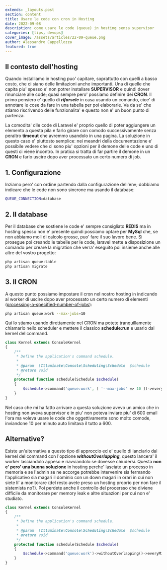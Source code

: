 ```yaml
---
extends: _layouts.post
section: content
title: Usare le code con cron in Hosting
date: 2022-09-08
description: come usare le code (queue) in hosting senza supervisor
categories: [tips, devops]
cover_image: /assets/articles/22-09-queue.png
author: Alessandro Cappellozza
featured: true
---
```



## Il contesto dell'hosting
Quando installiamo in hosting puo' capitare, soprattutto con quelli a basso costo, che ci siano delle limitazioni anche importanti. Una di quelle che capita piu' spesso e' non potrer installare **SUPERVISOR** e quindi dover rinunciare alle code; quasi sempre pero' possiamo definire dei **CRON**. Il primo pensiero e' quello di ***rifarsele*** in casa usando un comando, cioe' di annotare le cose da fare in una tabella per poi elaborarle. Va da se' che stiamo riscrivendo delle funzionalita' e questo non e' un buon punto di partenza.

La comodita' dlle code di Laravel e' proprio quello di poter aggiungere un elemento a questa pila e farlo girare con comodo successivamente senza peraltro **timeout** che avremmo usandolo in una pagina. La soluzione in questo caso e' piuttosto semplice: nei meandri della documentazione e' possibile vedere che ci sono piu' opzioni per il demone delle code e uno di questi ci viene incontro. In pratica si tratta di far partire il demone in un **CRON** e farlo uscire dopo aver processato un certo numero di job.

## 1. Configurazione
Inziamo pero' con ordine partendo dalla configurazione dell'env; dobbiamo indicare che le code non sono sincrone ma usando il database:

```bash
QUEUE_CONNECTION=database
```

## 2. Il database
Per il database che sostiene le code e' sempre consigliato **REDIS** ma in hosting spesso non e' presente quindi possiamo optare per **MySql** che, se non abbiamo moli di calcolo grosse, puo' fare il suo lavoro bene. Si prosegue poi creando le tabelle per le code, laravel mette a disposizione un comando per creare la migration che verra' eseguito poi insieme anche alle altre del vostro progetto:

```bash
php artisan queue:table
php artisan migrate
```

## 3. Il CRON
A questo punto possiamo impostare il cron nel nostro hosting in indicando al worker di uscire dopo aver processato un certo numero di elementi ([processing-a-specified-number-of-jobs](https://laravel.com/docs/9.x/queues#processing-a-specified-number-of-jobs)):

```bash
php artisan queue:work --max-jobs=10
```

Qui lo stiamo usando direttamente nel CRON ma potete tranquillamente chiamarlo nello scheduler e mettere il classico **schedule:run** e usarlo dal kernel del command.
```php
class Kernel extends ConsoleKernel
{
    /**
     * Define the application's command schedule.
     *
     * @param  \Illuminate\Console\Scheduling\Schedule  $schedule
     * @return void
     */
    protected function schedule(Schedule $schedule)
    {
        $schedule->command('queue:work', [ '--max-jobs' => 10 ])->everyMinute();
    }
}        
```
Nel caso che mi ha fatto arrivare a questa soluzione avevo un amico che in hosting non aveva supervisor e in piu' non poteva inviare piu' di 600 email l'ora ma voleva usare le code che oggettivamente sono molto comode, inviandone 10 per minuto auto limitava il tutto a 600.

## Alternative?
Esiste un'alternativa a questo tipo di approccio ed e' quello di lanciarlo dal kernel del command con l'opzione ***withoutOverlapping***, questo lancera' il worker lasciandolo appeso e riavviandolo se dovesse chiudersi. Questa **non e' pero' una buona soluzione** in hosting perche' lasciate un processo in memoria e se l'admin se ne accorge potrebbe intervenire sia fermando l'applicativo sia magari il dominio con un down magari in orari in cui non siete li' a monitorare (del resto avete preso un hosting proprio per non fare il sistemista no?). Poi perdete anche il controllo del procersso che diviene difficile da monitorare per memory leak e altre situazioni per cui non e' studiato.


```php
class Kernel extends ConsoleKernel
{
    /**
     * Define the application's command schedule.
     *
     * @param  \Illuminate\Console\Scheduling\Schedule  $schedule
     * @return void
     */
    protected function schedule(Schedule $schedule)
    {
        $schedule->command('queue:work')->withoutOverlapping()->everyMinute();
    }
}        
```